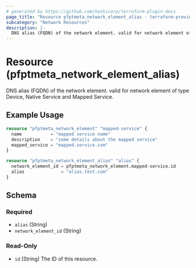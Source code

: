 ```yaml
---
# generated by https://github.com/hashicorp/terraform-plugin-docs
page_title: "Resource pfptmeta_network_element_alias - terraform-provider-pfptmeta"
subcategory: "Network Resources"
description: |-
  DNS alias (FQDN) of the network element. valid for network element of type Device, Native Service and Mapped Service.
---
```


# Resource (pfptmeta_network_element_alias)

DNS alias (FQDN) of the network element. valid for network element of type Device, Native Service and Mapped Service.

## Example Usage

```terraform
resource "pfptmeta_network_element" "mapped-service" {
  name           = "mapped service name"
  description    = "some details about the mapped service"
  mapped_service = "mapped.service.com"
}

resource "pfptmeta_network_element_alias" "alias" {
  network_element_id = pfptmeta_network_element.mapped-service.id
  alias              = "alias.test.com"
}
```

<!-- schema generated by tfplugindocs -->
## Schema

### Required

- `alias` (String)
- `network_element_id` (String)

### Read-Only

- `id` (String) The ID of this resource.
